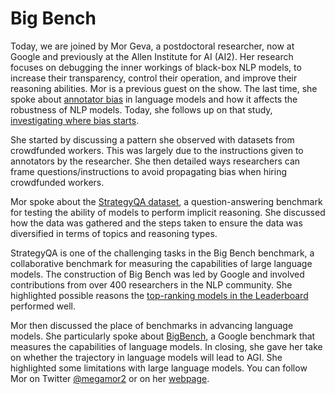 # Big Bench
Today, we are joined by Mor Geva, a postdoctoral researcher, now at Google and previously at the Allen Institute for AI (AI2). Her research focuses on debugging the inner workings of black-box NLP models, to increase their transparency, control their operation, and improve their reasoning abilities. Mor is a previous guest on the show. The last time, she spoke about [annotator bias](https://dataskeptic.com/blog/episodes/2019/annotator-bias) in language models and how it affects the robustness of NLP models. Today, she follows up on that study, [investigating where bias starts](https://arxiv.org/abs/2205.00415).

She started by discussing a pattern she observed with datasets from crowdfunded workers. This was largely due to the instructions given to annotators by the researcher. She then detailed ways researchers can frame questions/instructions to avoid propagating bias when hiring crowdfunded workers.

Mor spoke about the [StrategyQA dataset](https://allenai.org/data/strategyqa), a question-answering benchmark for testing the ability of models to perform implicit reasoning. She discussed how the data was gathered and the steps taken to ensure the data was diversified in terms of topics and reasoning types.

StrategyQA is one of the challenging tasks in the Big Bench benchmark, a collaborative benchmark for measuring the capabilities of large language models. The construction of Big Bench was led by Google and involved contributions from over 400 researchers in the NLP community. She highlighted possible reasons the [top-ranking models in the Leaderboard](https://leaderboard.allenai.org/) performed well.

Mor then discussed the place of benchmarks in advancing language models. She particularly spoke about [BigBench](https://github.com/google/BIG-bench), a Google benchmark that measures the capabilities of language models. In closing, she gave her take on whether the trajectory in language models will lead to AGI. She highlighted some limitations with large language models. You can follow Mor on Twitter [@megamor2](https://twitter.com/megamor2) or on her [webpage](https://mega002.github.io/).
